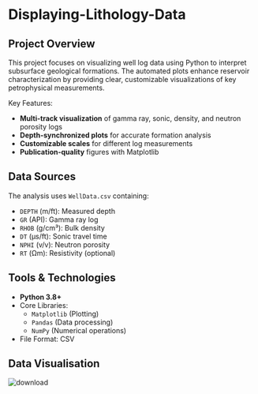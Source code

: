 # Displaying-Lithology-Data

## Project Overview
This project focuses on visualizing well log data using Python to interpret subsurface geological formations. The automated plots enhance reservoir characterization by providing clear, customizable visualizations of key petrophysical measurements.

Key Features:
- **Multi-track visualization** of gamma ray, sonic, density, and neutron porosity logs
- **Depth-synchronized plots** for accurate formation analysis
- **Customizable scales** for different log measurements
- **Publication-quality** figures with Matplotlib

## Data Sources
The analysis uses `WellData.csv` containing:
- `DEPTH` (m/ft): Measured depth
- `GR` (API): Gamma ray log
- `RHOB` (g/cm³): Bulk density
- `DT` (μs/ft): Sonic travel time
- `NPHI` (v/v): Neutron porosity
- `RT` (Ωm): Resistivity (optional)

## Tools & Technologies
- **Python 3.8+**
- Core Libraries:
  - `Matplotlib` (Plotting)
  - `Pandas` (Data processing)
  - `NumPy` (Numerical operations)
- File Format: CSV

## Data Visualisation 

![download](https://github.com/user-attachments/assets/e215944c-e509-4685-8436-92885d29b2cc)


  

